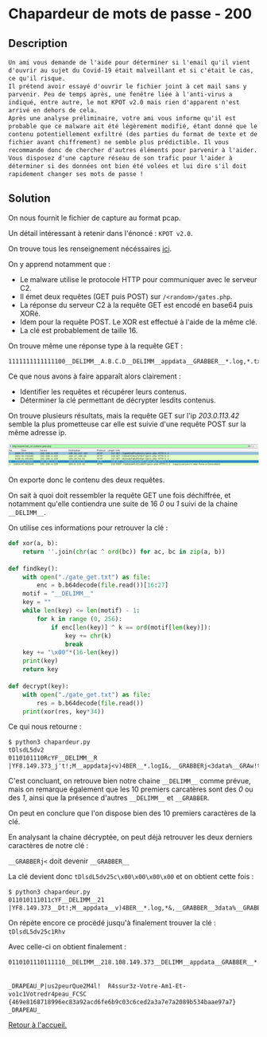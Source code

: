 # Chapardeur de mots de passe - 200

## Description

```
Un ami vous demande de l'aide pour déterminer si l'email qu'il vient d'ouvrir au sujet du Covid-19 était malveillant et si c'était le cas, ce qu'il risque.
Il prétend avoir essayé d'ouvrir le fichier joint à cet mail sans y parvenir. Peu de temps après, une fenêtre liée à l'anti-virus a indiqué, entre autre, le mot KPOT v2.0 mais rien d'apparent n'est arrivé en dehors de cela.
Après une analyse préliminaire, votre ami vous informe qu'il est probable que ce malware ait été légèrement modifié, étant donné que le contenu potentiellement exfiltré (des parties du format de texte et de fichier avant chiffrement) ne semble plus prédictible. Il vous recommande donc de chercher d'autres éléments pour parvenir à l'aider.
Vous disposez d'une capture réseau de son trafic pour l'aider à déterminer si des données ont bien été volées et lui dire s'il doit rapidement changer ses mots de passe !
```

## Solution

On nous fournit le fichier de capture au format pcap.

Un détail intéressant à retenir dans l'énoncé : `KPOT v2.0`.

On trouve tous les renseignement nécéssaires [ici](https://www.proofpoint.com/us/threat-insight/post/new-kpot-v20-stealer-brings-zero-persistence-and-memory-features-silently-steal).

On y apprend notamment que :

-   Le malware utilise le protocole HTTP pour communiquer avec le serveur C2.
-   Il émet deux requêtes (GET puis POST) sur `/<random>/gates.php`.
-   La réponse du serveur C2 à la requête GET est encodé en base64 puis XORé.
-   Idem pour la requête POST. Le XOR est effectué à l'aide de la même clé.
-   La clé est probablement de taille 16.

On trouve même une réponse type à la requête GET :

```
1111111111111100__DELIMM__A.B.C.D__DELIMM__appdata__GRABBER__*.log,*.txt,__GRABBER__%appdata%__GRABBER__0__GRABBER__1024__DELIMM__desktop_txt__GRABBER__*.txt,__GRABBER__%userprofile%\Desktop__GRABBER__0__GRABBER__150__DELIMM____DELIMM____DELIMM__
```

Ce que nous avons à faire apparaît alors clairement :

-   Identifier les requêtes et récupérer leurs contenus.
-   Déterminer la clé permettant de décrypter lesdits contenus.

On trouve plusieurs résultats, mais la requête GET sur l'ip _203.0.113.42_ semble la plus prometteuse car elle est suivie d'une requête POST sur la même adresse ip.

![chap](./Images/chapardeur_1.PNG)

On exporte donc le contenu des deux requêtes.

On sait à quoi doit ressembler la requête GET une fois déchiffrée, et notamment qu'elle contiendra une suite de 16 _0_ ou _1_ suivi de la chaine `__DELIMM__`.

On utilise ces informations pour retrouver la clé :

```python
def xor(a, b):
    return ''.join(chr(ac ^ ord(bc)) for ac, bc in zip(a, b))

def findkey():
    with open("./gate_get.txt") as file:
        enc = b.b64decode(file.read())[16:27]
    motif = "__DELIMM__"
    key = ""
    while len(key) <= len(motif) - 1:
        for k in range (0, 256):
            if enc[len(key)] ^ k == ord(motif[len(key)]):
                key += chr(k)
                break
    key += "\x00"*(16-len(key))
    print(key)
    return key

def decrypt(key):
    with open("./gate_get.txt") as file:
        res = b.b64decode(file.read())
    print(xor(res, key*34))
```

Ce qui nous retourne :

```
$ python3 chapardeur.py
tDlsdL5dv2
0110101110RcYF__DELIMM__R       |YF8.149.373_j't!;M__appdataj<v)4BER__*.logI&,__GRABBERj<3data%__GRAw!t7)0__GRABBERj<bZB__DELIMM__QB9p_txt__GRAw!t7)*.txt,__GRt!s:)_%userprof\Tw42esktop__GRt!s:)_0__GRABBEg<nb7)DELIMM____q&}____DELIMMj<
```

C'est concluant, on retrouve bien notre chaine `__DELIMM__` comme prévue, mais on remarque également que les 10 premiers carcatères sont des _0_ ou des _1_, ainsi que la présence d'autres `__DELIMM__` et `__GRABBER`.

On peut en conclure que l'on dispose bien des 10 premiers caractères de la clé.

En analysant la chaine décryptée, on peut déjà retrouver les deux derniers caractères de notre clé :

`__GRABBERj<` doit devenir `__GRABBER__`

La clé devient donc `tDlsdL5dv25c\x00\x00\x00\x00` et on obtient cette fois :

```
$ python3 chapardeur.py
011010111011cYF__DELIMM__21     |YF8.149.373__Dt!;M__appdata__v)4BER__*.log,*&,__GRABBER__3data%__GRABBt7)0__GRABBER__bZB__DELIMM__deB9p_txt__GRABBt7)*.txt,__GRABs:)_%userprofilTw42esktop__GRABs:)_0__GRABBER_nb7)DELIMM____DE}____DELIMM__
```

On répète encore ce procédé jusqu'à finalement trouver la clé : `tDlsdL5dv25c1Rhv`

Avec celle-ci on obtient finalement :

```
0110101110111110__DELIMM__218.108.149.373__DELIMM__appdata__GRABBER__*.log,*.txt,__GRABBER__%appdata%__GRABBER__0__GRABBER__1024__DELIMM__desktop_txt__GRABBER__*.txt,__GRABBER__%userprofile%\Desktop__GRABBER__0__GRABBER__0__DELIMM____DELIMM____DELIMM__


_DRAPEAU_P|us2peurQue2M4l!  R4ssur3z-Votre-Am1-Et-vo1c1Votredr4peau_FCSC
{469e8168718996ec83a92acd6fe6b9c03c6ced2a3a7e7a2089b534baae97a7}
_DRAPEAU_
```

[Retour à l'accueil.](./index.md)
